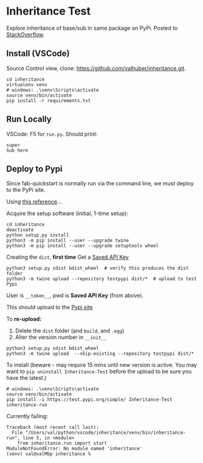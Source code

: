 # Inheritance Test
Explore inheritance of base/sub in same package on PyPi.  Posted to [StackOverflow](https://stackoverflow.com/questions/63363476/pypi-installed-app-fails-with-modulenotfound).

## Install (VSCode)
Source Control view, clone: https://github.com/valhuber/inheritance.git.
```
cd inheritance
virtualenv venv
# windows: .\venv\Scripts\activate
source venv/bin/activate
pip install -r requirements.txt
```

## Run Locally

VSCode: F5 for `run.py`. Should print:
```
super
Sub here
```

## Deploy to Pypi
Since fab-quickstart is normally run via the command line, we must deploy to the PyPi site.

Using [this reference](https://packaging.python.org/tutorials/packaging-projects/)...

Acquire the setup software (initial, 1-time setup):
```
cd inheritance
deactivate
python setup.py install
python3 -m pip install --user --upgrade twine
python3 -m pip install --user --upgrade setuptools wheel
```

Creating the `dist`, **first time**
Get a [Saved API Key](https://test.pypi.org/manage/account/#api-tokens)

```
python3 setup.py sdist bdist_wheel  # verify this produces the dist folder
python3 -m twine upload --repository testpypi dist/*  # upload to test Pypi
```
User is `__token__`, pwd is **Saved API Key** (from above).

This should upload to the [Pypi site](https://test.pypi.org/project/Inheritance-Test/)

To **re-upload:**
1. Delete the `dist` folder (and `build`, and `.egg`)
2. Alter the version number in `__init__`
```
python3 setup.py sdist bdist_wheel
python3 -m twine upload  --skip-existing --repository testpypi dist/*
```

To install (beware - may require 15 mins until new version is active.  You may want to `pip uninstall Inheritance-Test` before the upload to be sure you have the latest.)

```
# windows: .\venv\Scripts\activate
source venv/bin/activate
pip install -i https://test.pypi.org/simple/ Inheritance-Test
inheritance-run
```

Currently failing:

```
Traceback (most recent call last):
  File "/Users/val/python/vscode/inheritance/venv/bin/inheritance-run", line 5, in <module>
    from inheritance.run import start
ModuleNotFoundError: No module named 'inheritance'
(venv) val@valMbp inheritance % 
```
